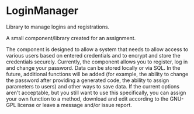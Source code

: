 # LoginManager
Library to manage logins and registrations.

A small component/library created for an assignment.

The component is designed to allow a system that needs to allow access to various users based on entered credentials and to encrypt and store the credentials securely. Currently, the component allows you to register, log in and change your password. Data can be stored locally or via SQL. In the future, additional functions will be added (for example, the ability to change the password after providing a generated code, the ability to assign parameters to users) and other ways to save data. If the current options aren't acceptable, but you still want to use this specifically, you can assign your own function to a method, download and edit according to the GNU-GPL license or leave a message and/or issue report.